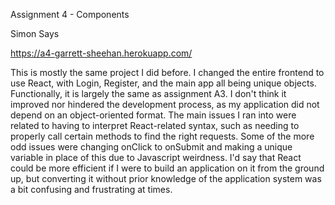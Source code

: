 Assignment 4 - Components

Simon Says

https://a4-garrett-sheehan.herokuapp.com/

This is mostly the same project I did before. I changed the entire frontend to use React, with Login, Register, and the main app all being unique objects. Functionally, it is largely the same as assignment A3. I don't think it improved nor hindered the development process, as my application did not depend on an object-oriented format. The main issues I ran into were related to having to interpret React-related syntax, such as needing to properly call certain methods to find the right requests. Some of the more odd issues were changing onClick to onSubmit and making a unique variable in place of this due to Javascript weirdness. I'd say that React could be more efficient if I were to build an application on it from the ground up, but converting it without prior knowledge of the application system was a bit confusing and frustrating at times.

